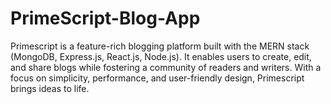 # PrimeScript-Blog-App
Primescript is a feature-rich blogging platform built with the MERN stack (MongoDB, Express.js, React.js, Node.js). It enables users to create, edit, and share blogs while fostering a community of readers and writers. With a focus on simplicity, performance, and user-friendly design, Primescript brings ideas to life.
